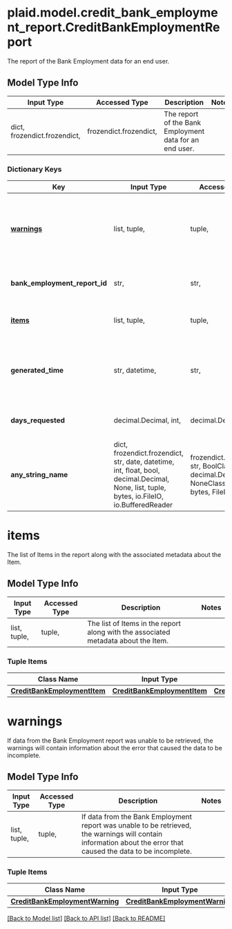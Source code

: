 # plaid.model.credit_bank_employment_report.CreditBankEmploymentReport

The report of the Bank Employment data for an end user.

## Model Type Info
Input Type | Accessed Type | Description | Notes
------------ | ------------- | ------------- | -------------
dict, frozendict.frozendict,  | frozendict.frozendict,  | The report of the Bank Employment data for an end user. | 

### Dictionary Keys
Key | Input Type | Accessed Type | Description | Notes
------------ | ------------- | ------------- | ------------- | -------------
**[warnings](#warnings)** | list, tuple,  | tuple,  | If data from the Bank Employment report was unable to be retrieved, the warnings will contain information about the error that caused the data to be incomplete. | 
**bank_employment_report_id** | str,  | str,  | The unique identifier associated with the Bank Employment Report. | 
**[items](#items)** | list, tuple,  | tuple,  | The list of Items in the report along with the associated metadata about the Item. | 
**generated_time** | str, datetime,  | str,  | The time when the Bank Employment Report was generated, in [ISO 8601](https://wikipedia.org/wiki/ISO_8601) format (e.g. \&quot;2018-04-12T03:32:11Z\&quot;). | value must conform to RFC-3339 date-time
**days_requested** | decimal.Decimal, int,  | decimal.Decimal,  | The number of days requested by the customer for the Bank Employment Report. | 
**any_string_name** | dict, frozendict.frozendict, str, date, datetime, int, float, bool, decimal.Decimal, None, list, tuple, bytes, io.FileIO, io.BufferedReader | frozendict.frozendict, str, BoolClass, decimal.Decimal, NoneClass, tuple, bytes, FileIO | any string name can be used but the value must be the correct type | [optional]

# items

The list of Items in the report along with the associated metadata about the Item.

## Model Type Info
Input Type | Accessed Type | Description | Notes
------------ | ------------- | ------------- | -------------
list, tuple,  | tuple,  | The list of Items in the report along with the associated metadata about the Item. | 

### Tuple Items
Class Name | Input Type | Accessed Type | Description | Notes
------------- | ------------- | ------------- | ------------- | -------------
[**CreditBankEmploymentItem**](CreditBankEmploymentItem.md) | [**CreditBankEmploymentItem**](CreditBankEmploymentItem.md) | [**CreditBankEmploymentItem**](CreditBankEmploymentItem.md) |  | 

# warnings

If data from the Bank Employment report was unable to be retrieved, the warnings will contain information about the error that caused the data to be incomplete.

## Model Type Info
Input Type | Accessed Type | Description | Notes
------------ | ------------- | ------------- | -------------
list, tuple,  | tuple,  | If data from the Bank Employment report was unable to be retrieved, the warnings will contain information about the error that caused the data to be incomplete. | 

### Tuple Items
Class Name | Input Type | Accessed Type | Description | Notes
------------- | ------------- | ------------- | ------------- | -------------
[**CreditBankEmploymentWarning**](CreditBankEmploymentWarning.md) | [**CreditBankEmploymentWarning**](CreditBankEmploymentWarning.md) | [**CreditBankEmploymentWarning**](CreditBankEmploymentWarning.md) |  | 

[[Back to Model list]](../../README.md#documentation-for-models) [[Back to API list]](../../README.md#documentation-for-api-endpoints) [[Back to README]](../../README.md)

